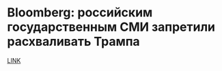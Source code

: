 # Bloomberg: российским государственным СМИ запретили расхваливать Трампа



[LINK](https://varlamov.ru/2240566.html)